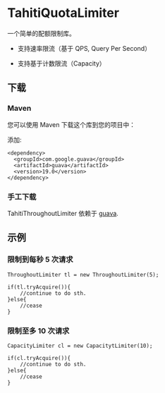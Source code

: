 # TahitiQuotaLimiter

一个简单的配额限制库。

- 支持速率限流（基于 QPS, Query Per Second）

- 支持基于计数限流（Capacity）

## 下载

### Maven

您可以使用 Maven 下载这个库到您的项目中：

添加:

```
<dependency>
  <groupId>com.google.guava</groupId>
  <artifactId>guava</artifactId>
  <version>19.0</version>
</dependency>
```

### 手工下载

TahitiThroughoutLimiter 依赖于 [guava](https://github.com/google/guava/wiki/Release19).



## 示例

### 限制到每秒 5 次请求

```
ThroughoutLimiter tl = new ThroughoutLimiter(5);

if(tl.tryAcquire()){
	//continue to do sth.
}else{
	//cease
} 
```

### 限制至多 10 次请求

```
CapacityLimiter cl = new CapacitytLimiter(10);

if(cl.tryAcquire()){
	//continue to do sth.
}else{
	//cease
} 
```
